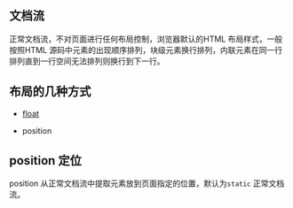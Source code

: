 ## 文档流

正常文档流，不对页面进行任何布局控制，浏览器默认的HTML 布局样式，一般按照HTML 源码中元素的出现顺序排列，块级元素换行排列，内联元素在同一行排列直到一行空间无法排列则换行到下一行。



## 布局的几种方式

- [float](03_css/src/float.html)

- position



## position 定位

position 从正常文档流中提取元素放到页面指定的位置，默认为`static` 正常文档流。

